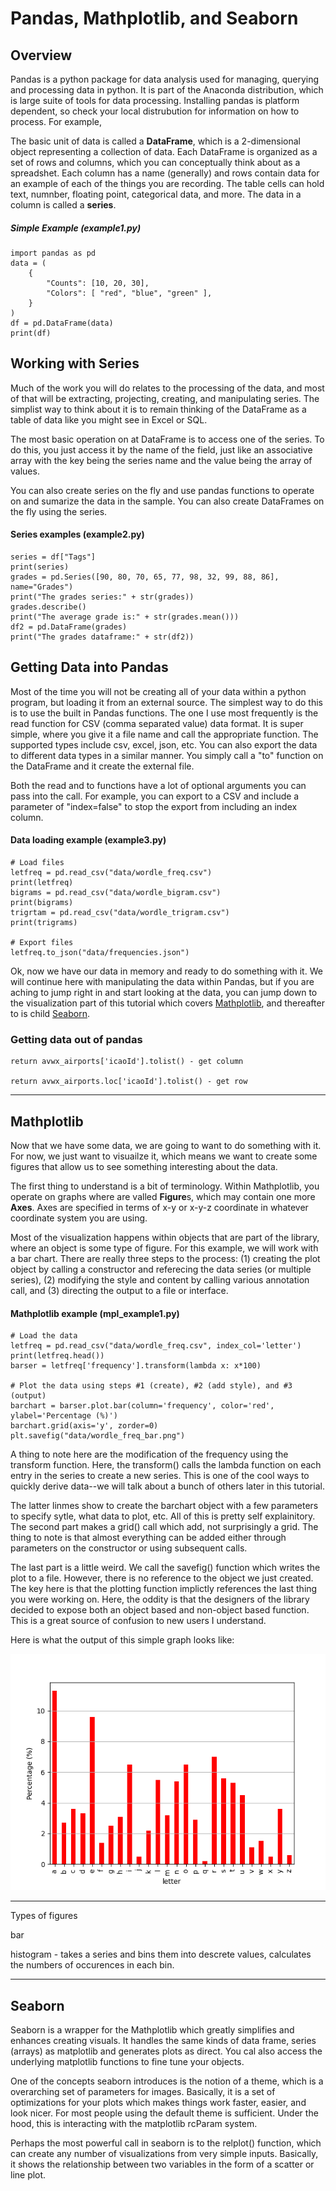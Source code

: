 # Pandas, Mathplotlib, and Seaborn

## Overview

Pandas is a python package for data analysis used for managing, querying and processing data in python.  It is part of the Anaconda distribution, which is large suite of tools for data processing.  Installing pandas is platform dependent, so check your local distrubution for information on how to process.  For example, 

The basic unit of data is called a **DataFrame**, which is a 2-dimensional object representing a collection of data.  Each DataFrame is organized as a set of rows and columns, which you can conceptually think about as a spreadshet.  Each column has a name (generally) and rows contain data for an example of each of the things you are recording.  The table cells can hold text, numnber, floating point, categorical data, and more.  The data in a column is called a **series**.

##### Simple Example (example1.py)

    import pandas as pd
    data = (
        {
            "Counts": [10, 20, 30],
            "Colors": [ "red", "blue", "green" ],
        }
    )
    df = pd.DataFrame(data)
    print(df)

## Working with Series

Much of the work you will do relates to the processing of the data, and most of that will be extracting, projecting, creating, and manipulating series.  The simplist way to think about it is to remain thinking of the DataFrame as a table of data like you might see in Excel or SQL.

The most basic operation on at DataFrame is to access one of the series.  To do this, you just access it by the name of the field, just like an associative array with the key being the series name and the value being the array of values.

You can also create series on the fly and use pandas functions to operate on and sumarize the data in the sample.  You can also create DataFrames on the fly using the series.

#### Series examples (example2.py)

    series = df["Tags"]
    print(series)
    grades = pd.Series([90, 80, 70, 65, 77, 98, 32, 99, 88, 86], name="Grades")
    print("The grades series:" + str(grades))
    grades.describe()
    print("The average grade is:" + str(grades.mean()))
    df2 = pd.DataFrame(grades)
    print("The grades dataframe:" + str(df2))

## Getting Data into Pandas

Most of the time you will not be creating all of your data within a python program, but loading it from an external source.  The simplest way to do this is to use the built in Pandas functions.  The one I use most frequently is the read function for CSV (comma separated value) data format.  It is super simple, where you give it a file name and call the appropriate function.  The supported types include csv, excel, json, etc.  You can also export the data to different data types in a similar manner.  You simply call a "to" function on the DataFrame and it create the external file.  

Both the read and to functions have a lot of optional arguments you can pass into the call.  For example, you can export to a CSV and include a parameter of "index=false" to stop the export from including an index column.

#### Data loading example (example3.py)

    # Load files
    letfreq = pd.read_csv("data/wordle_freq.csv")
    print(letfreq)
    bigrams = pd.read_csv("data/wordle_bigram.csv")
    print(bigrams)
    trigrtam = pd.read_csv("data/wordle_trigram.csv")
    print(trigrams)

    # Export files
    letfreq.to_json("data/frequencies.json")

Ok, now we have our data in memory and ready to do something with it.  We will continue here with manipulating the data within Pandas, but if you are aching to jump right in and start looking at the data, you can jump down to the visualization part of this tutorial which covers [Mathplotlib](#mathplotlib), and thereafter to is child [Seaborn](#seaborn).


### Getting data out of pandas

    return avwx_airports['icaoId'].tolist() - get column

    return avwx_airports.loc['icaoId'].tolist() - get row

---

## Mathplotlib

Now that we have some data, we are going to want to do something with it.  For now, we just want to visuailze it, which means we want to create some figures that allow us to see something interesting about the data.  

The first thing to understand is a bit of terminology.  Within Mathplotlib, you operate on graphs where are valled **Figure**s, which may contain one more **Axes**.  Axes are specified in terms of x-y or x-y-z coordinate in whatever coordinate system you are using.

Most of the visualization happens within objects that are part of the library, where an object is some type of figure.  For this example, we will work with a bar chart.  There are really three steps to the process: (1) creating the plot object by calling a constructor and referecing the data series (or multiple series), (2) modifying the style and content by calling various annotation call, and (3) directing the output to a file or interface.

#### Mathplotlib example (mpl_example1.py)

    # Load the data
    letfreq = pd.read_csv("data/wordle_freq.csv", index_col='letter')
    print(letfreq.head())
    barser = letfreq['frequency'].transform(lambda x: x*100)

    # Plot the data using steps #1 (create), #2 (add style), and #3 (output)
    barchart = barser.plot.bar(column='frequency', color='red', ylabel='Percentage (%)')
    barchart.grid(axis='y', zorder=0)
    plt.savefig("data/wordle_freq_bar.png")

A thing to note here are the modification of the frequency using the transform function.  Here, the transform() calls the lambda function on each entry in the series to create a new series.  This is one of the cool ways to quickly derive data--we will talk about a bunch of others later in this tutorial.

The latter linmes show to create the barchart object with a few parameters to specify sytle, what data to plot, etc.  All of this is pretty self explainitory.  The second part makes a grid() call which add, not surprisingly a grid.  The thing to note is that almost everything can be added either through parameters on the constructor or using subsequent calls.

The last part is a little weird.  We call the savefig() function which writes the plot to a file.  However, there is no reference to the object we just created.  The key here is that the plotting function implictly references the last thing you were working on.  Here, the oddity is that the designers of the library decided to expose both an object based and non-object based function.  This is a great source of confusion to new users I understand.

Here is what the output of this simple graph looks like:

![mpl_example1.py output](data/wordle_freq_bar.png)

---

Types of figures

bar

histogram - takes a series and bins them into descrete values, calculates the numbers of occurences in each bin.

---

## Seaborn

Seaborn is a wrapper for the Mathplotlib which greatly simplifies and enhances creating visuals.  It handles the same kinds of data frame, series (arrays) as matplotlib and generates plots as direct.  You cal also access the underlying matplotlib functions to fine tune your objects.

One of the concepts seaborn introduces is the notion of a theme, which is a overarching set of parameters for images.  Basically, it is a set of optimizations for your plots which makes things work faster, easier, and look nicer.  For most people using the default theme is sufficient.  Under the hood, this is interacting with the matplotlib rcParam system.

Perhaps the most powerful call in seaborn is to the relplot() function, which can create any number of visualizations from very simple inputs.  Basically, it shows the relationship between two variables in the form of a scatter or line plot.